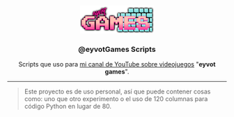 <p align="center">
   <a href="https://youtube.com/@eyvotGames" aria-label="Ir a canal de YouTube @eyvotGames" target=”_blank”>
    <img src="https://github.com/eyvotCodes/eyvotgames-scripts/blob/master/blob/eyvotgames-logo-340x130.webp?raw=true" alt="eyvotGames logo" width="170"/>
   </a>
</p>

<h3 align="center">@eyvotGames Scripts</h3>
<p align="center">
    Scripts que uso para <a href="https://youtube.com/@eyvotGames" aria-label="Ir a canal de YouTube @eyvotGames" target=”_blank”>
    mi canal de YouTube sobre videojuegos</a> "<strong>eyvot games</strong>".
</p>

---

> Este proyecto es de uso personal, así que puede contener cosas como: uno que
> otro experimento o el uso de 120 columnas para código Python en lugar de 80.
